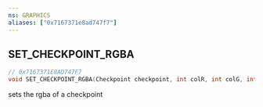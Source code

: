 ```yaml
---
ns: GRAPHICS
aliases: ["0x7167371e8ad747f7"]
---
```

## SET_CHECKPOINT_RGBA

```c
// 0x7167371E8AD747F7
void SET_CHECKPOINT_RGBA(Checkpoint checkpoint, int colR, int colG, int colB, int colA);
```

sets the rgba of a checkpoint

